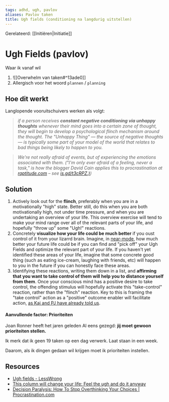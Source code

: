 ```yaml
---
tags: adhd, ugh, pavlov
aliases: Pavlov taken
title: Ugh fields (conditioning na langdurig uitstellen)
---
```


Gerelateerd: [[Initiëren|Initiatie]]

# Ugh Fields (pavlov)
Waar ik vanaf wil
1. ![[Overwhelm van taken#^13ade0]]
2. Allergisch voor het woord `plannen` / `planning`

## Hoe dit werkt
Langlopende vooruitschuivers werken als volgt:

> _if a person receives **constant negative conditioning via unhappy thoughts** whenever their mind goes into a certain zone of thought, they will begin to develop a psychological flinch mechanism around the thought. The "Unhappy Thing" — the source of negative thoughts — is typically some part of your model of the world that relates to bad things being likely to happen to you._

> _We're not really afraid of events, but of experiencing the emotions associated with them. ("I'm only ever afraid of a feeling, never a task," is how the blogger David Cain applies this to procrastination at [raptitude.com](http://raptitude.com/) – see [is.gd/t3cRPZ.)](http://is.gd/t3cRPZ.))_

## Solution
1.  Actively look out for the **flinch**, preferably when you are in a motivationally "high" state. Better still, do this when you are both motivationally high, not under time pressure, and when you are undertaking an overview of your life. This overview exercise will tend to make your mind range over all of the relevant parts of your life, and hopefully "throw up" some "Ugh!" reactions.
2.  Concretely **visualize how your life could be much better** if you oust control of it from your lizarrd brain. Imagine, in [near-mode](http://wiki.lesswrong.com/wiki/Near/far_thinking), how much better your future life could be if you can find and "pick off" your Ugh Fields and optimize the relevant part of your life. If you haven't yet identified these areas of your life, imagine that some concrete good thing (such as eating ice-cream, laughing with friends, etc) will happen to you in the future if you can honestly face these areas.
3.  Identifying these reactions, writing them down in a list, and **affirming that you want to take control of them will help you to distance yourself from them**. Once your conscious mind has a positive desire to take control, the offending stimulus will hopefully activate this "take-control" reaction, rather than the "flinch" reaction. Key to this is framing the "take control" action as a "positive" outcome enabler will facilitate action, [as Kaj and PJ have already told us](https://www.lesswrong.com/lw/21r/pain_and_gain_motivation/).

#### Aanvullende factor: Prioriteiten

Joan Ronner heeft het jaren geleden Al eens gezegd: **jij moet gewoon prioriteiten stellen.**

Ik merk dat ik geen 19 taken op een dag verwerk. Laat staan in een week.

Daarom, als ik dingen gedaan wil krijgen moet ik prioriteiten instellen.


## Resources
- [Ugh fields - LessWrong](https://www.lesswrong.com/posts/EFQ3F6kmt4WHXRqik/ugh-fields)
- [This column will change your life: Feel the ugh and do it anyway](https://www.theguardian.com/lifeandstyle/2011/jul/08/change-your-life-ugh-fields)
- [Decision Paralysis: How To Stop Overthinking Your Choices | Procrastination.com](https://procrastination.com/blog/9/decision-paralysis-overthinking-choices)